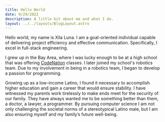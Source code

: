 ```yaml
---
title: Hello World
date: 9/29/2022
description: A little bit about me and what I do.
layout: ../../layouts/BlogLayout.astro
---
```


Hello world, my name is Xila Luna. I am a goal-oriented individual capable of delivering project efficiency and effective communication. Specifically, I excel in full-stack engineering.

I grew up in the Bay Area, where I was lucky enough to be at a high school that was offering [CodeNation](https://codenation.org/) classes. I later joined my school's robotics team. Due to my involvement in being in a robotics team, I began to develop a passion for programming.

Growing up as a low-income Latino, I found it necessary to accomplish higher education and gain a career that would ensure stability. I have witnessed my parents work tirelessly to make ends meet for the security of our family. They have always wanted me to be something better than them, a doctor, a lawyer, a programmer. By pursuing computer science I am not only challenging the societal norms of a stereotypical Latino male, but I am also ensuring myself and my family’s future well-being.
